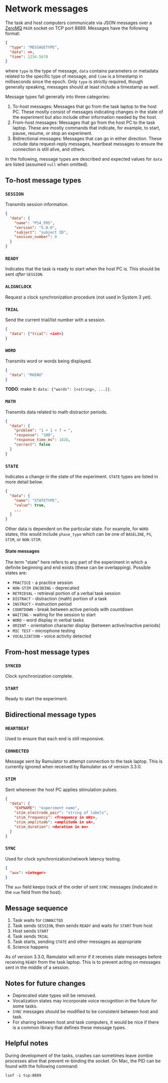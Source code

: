 # Network messages

The task and host computers communicate via JSON messages over a [ZeroMQ][]
`PAIR` socket on TCP port 8889. Messages have the following format:

```json
{
  "type": "MESSAGETYPE",
  "data": <>,
  "time": 1234.5678
}
```

where `type` is the type of message, `data` contains parameters or metadata
related to the specific type of message, and `time` is a timestamp in
milliseconds since the epoch. Only `type` is strictly required, though
generally speaking, messages should at least include a timestamp as well.

Message types fall generally into three categories:

1. To-host messages: Messages that go from the task laptop to the host PC.
   These mostly consist of messages indicating changes in the state of the
   experiment but also include other information needed by the host.
2. From-host messages: Messages that go from the host PC to the task laptop.
   These are mostly commands that indicate, for example, to start, pause,
   resume, or stop an experiment.
3. Bidirectional messages: Messages that can go in either direction. These
   include data request-reply messages, heartbeat messages to ensure the
   connection is still alive, and others.

In the following, message types are described and expected values for `data`
are listed (assumed `null` when omitted).

[ZeroMQ]: http://zeromq.org/

## To-host message types

###  `SESSION`

Transmits session information.

```json
{
  "data": {
    "name": "PS4_FR5",
    "version": "5.0.0",
    "subject": "subject ID",
    "session_number": 0
  }
}
```

### `READY`

Indicates that the task is ready to start when the host PC is. This should be
sent *after* `SESSION`.

### `ALIGNCLOCK`

Request a clock synchronization procedure (not used in System 3 yet).

### `TRIAL`

Send the current trial/list number with a session.

```json
{
  "data": {"trial": <int>}
}
```

### `WORD`

Transmits word or words being displayed.

```json
{
  "data": "RHINO"
}
```
**TODO**: make it: `data: {"words": [<string>, ...]}`.

### `MATH`

Transmits data related to math distractor periods.

```json
{
  "data": {
    "problem": "1 + 1 + 7 = ",
    "response": "100",
    "response_time_ms": 1828,
    "correct": false
  }
}
```

### `STATE`

Indicates a change in the state of the experiment. `STATE` types are listed in
more detail below.

```json
{
  "data": {
    "name": "STATETYPE",
    "value": true,
    ...
  }
}
```

Other data is dependent on the particular state. For example, for `WORD` states,
this would include `phase_type` which can be one of `BASELINE`, `PS`, `STIM`, or
`NON-STIM`.

#### State messages

The term "state" here refers to any part of the experiment in which a definite
beginning and end exists (these can be overlapping). Possible states are:

* `PRACTICE` - a practice session
* `NON-STIM ENCODING` - deprecated
* `RETRIEVAL` - retrieval portion of a verbal task session
* `DISTRACT` - distraction (math) portion of a task
* `INSTRUCT` - instruction period
* `COUNTDOWN` - break between active periods with countdown
* `WAITING` - waiting for the session to start
* `WORD` - word display in verbal tasks
* `ORIENT` - orientation character display (between active/inactive periods)
* `MIC TEST` - microphone testing
* `VOCALIZATION` - voice activity detected

## From-host message types

### `SYNCED`

Clock synchronization complete.

### `START`

Ready to start the experiment.

## Bidirectional message types

### `HEARTBEAT`

Used to ensure that each end is still responsive.

### `CONNECTED`

Message sent by Ramulator to attempt connection to the task laptop. This is
currently ignored when received by Ramulator as of version 3.3.0.

### `STIM`

Sent whenever the host PC applies stimulation pulses.

```json
{
  "data": {
    "EXPNAME": "experiment name",
    "stim_electrode_pair": "string of labels",
    "stim_frequency": <frequency in mHz>,
    "stim_amplitude": <amplitude in uA>,
    "stim_duration": <duration in ms>
  }
}
```

### `SYNC`

Used for clock synchronization/network latency testing.

```json
{
  "aux": <integer>
}
```

The `aux` field keeps track of the order of sent `SYNC` messages (indicated in
the `num` field from the host).

## Message sequence

1. Task waits for `CONNECTED`
2. Task sends `SESSION`, then sends `READY` and waits for `START` from host
3. Host sends `START`
4. Task sends `TRIAL`
5. Task starts, sending `STATE` and other messages as appropriate
6. Science happens

As of version 3.3.0, Ramulator will error if it receives state messages before
receiving `READY` from the task laptop. This is to prevent acting on messages
sent in the middle of a session.

## Notes for future changes

* Deprecated state types will be removed.
* Vocalization states may incorporate voice recognition in the future for some
  tasks.
* `SYNC` messages should be modified to be consistent between host and task.
* For sharing between host and task computers, it would be nice if there is a
  common library that defines these message types.

## Helpful notes

During development of the tasks, crashes can sometimes leave zombie processes
alive that prevent re-binding the socket. On Mac, the PID can be found with the
following command:

```
lsof -i tcp:8889
```

